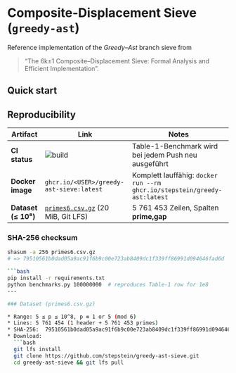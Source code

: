 # Composite-Displacement Sieve (`greedy-ast`)

Reference implementation of the *Greedy–Ast* branch sieve from  
> “The 6k±1 Composite–Displacement Sieve: Formal Analysis and Efficient Implementation”.

## Quick start

## Reproducibility

| Artifact | Link | Notes |
|----------|------|-------|
| **CI status** | ![build](https://github.com/stepstein/greedy-ast/actions/workflows/benchmark.yml/badge.svg) | Table-1-Benchmark wird bei jedem Push neu ausgeführt |
| **Docker image** | `ghcr.io/<USER>/greedy-ast-sieve:latest` | Komplett lauffähig:  `docker run --rm ghcr.io/stepstein/greedy-ast:latest` |
| **Dataset (≤ 10⁸)** | [`primes6.csv.gz`](https://github.com/stepstein/greedy-ast/raw/main/primes6.csv.gz) (20 MiB, Git LFS) | 5 761 453 Zeilen, Spalten **prime,gap** |

### SHA-256 checksum

```bash
shasum -a 256 primes6.csv.gz
# => 79510561b0dad05a9ac91f6b9c00e723ab8409dc1f339ff86991d094646fad6d  primes6.csv.gz

```bash
pip install -r requirements.txt
python benchmarks.py 100000000  # reproduces Table-1 row for 1e8
---

### Dataset (primes6.csv.gz)

* Range: 5 ≤ p ≤ 10^8, p ≡ 1 or 5 (mod 6)
* Lines: 5 761 454 (1 header + 5 761 453 primes)
* SHA-256:  79510561b0dad05a9ac91f6b9c00e723ab8409dc1f339ff86991d094646fad6d
* Download:  
  ```bash
  git lfs install
  git clone https://github.com/stepstein/greedy-ast-sieve.git
  cd greedy-ast-sieve && git lfs pull